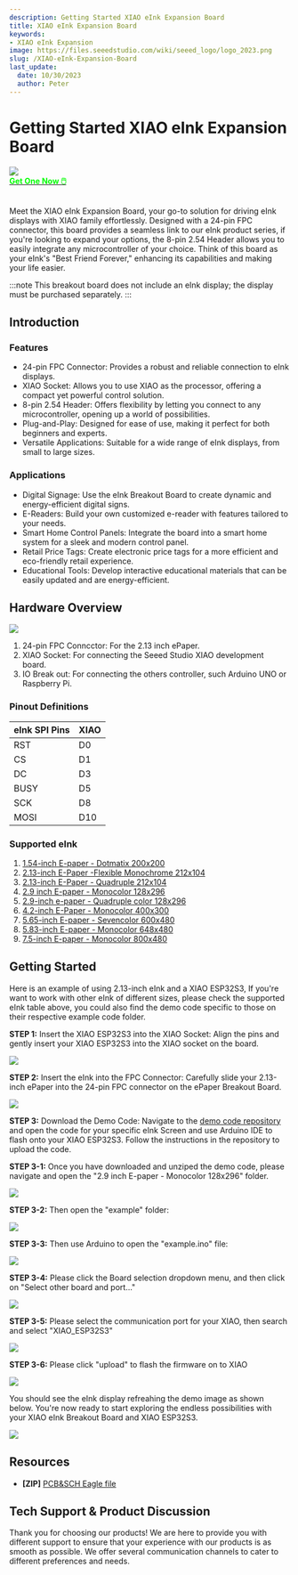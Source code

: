```yaml
---
description: Getting Started XIAO eInk Expansion Board
title: XIAO eInk Expansion Board
keywords:
- XIAO eInk Expansion
image: https://files.seeedstudio.com/wiki/seeed_logo/logo_2023.png
slug: /XIAO-eInk-Expansion-Board
last_update:
  date: 10/30/2023
  author: Peter
---
```


# Getting Started XIAO eInk Expansion Board

<div style={{textAlign:'center'}}><img src="https://media-cdn.seeedstudio.com/media/catalog/product/cache/bb49d3ec4ee05b6f018e93f896b8a25d/4/-/4-105990172-epaper-breakout-board-45back.jpg" style={{width:700, height:'auto'}}/></div>

<div class="get_one_now_container" style={{textAlign: 'center'}}>
    <a class="get_one_now_item" href="https://www.seeedstudio.com/ePaper-Breakout-Board-p-5804.html">
            <strong><span><font color={'FFFFFF'} size={"4"}> Get One Now 🖱️</font></span></strong>
    </a>
</div><br />

Meet the XIAO eInk Expansion Board, your go-to solution for driving eInk displays with XIAO family effortlessly. Designed with a 24-pin FPC connector, this board provides a seamless link to our eInk product series, if you're looking to expand your options, the 8-pin 2.54 Header allows you to easily integrate any microcontroller of your choice. Think of this board as your eInk's "Best Friend Forever," enhancing its capabilities and making your life easier.

:::note
This breakout board does not include an eInk display; the display must be purchased separately.
:::

## Introduction

### Features

- 24-pin FPC Connector: Provides a robust and reliable connection to eInk displays.
- XIAO Socket: Allows you to use XIAO as the processor, offering a compact yet powerful control solution.
- 8-pin 2.54 Header: Offers flexibility by letting you connect to any microcontroller, opening up a world of possibilities.
- Plug-and-Play: Designed for ease of use, making it perfect for both beginners and experts.
- Versatile Applications: Suitable for a wide range of eInk displays, from small to large sizes.

### Applications

- Digital Signage: Use the eInk Breakout Board to create dynamic and energy-efficient digital signs.
- E-Readers: Build your own customized e-reader with features tailored to your needs.
- Smart Home Control Panels: Integrate the board into a smart home system for a sleek and modern control panel.
- Retail Price Tags: Create electronic price tags for a more efficient and eco-friendly retail experience.
- Educational Tools: Develop interactive educational materials that can be easily updated and are energy-efficient.

## Hardware Overview

<div style={{textAlign:'center'}}><img src="https://files.seeedstudio.com/wiki/eInk/xiao-expansion/xiao-expansion.png" style={{width:700, height:'auto'}}/></div>


1. 24-pin FPC Conncctor: For the 2.13 inch ePaper.
2. XIAO Socket: For connecting the Seeed Studio XIAO development board.
3. IO Break out: For connecting the others controller, such Arduino UNO or Raspberry Pi.


### Pinout Definitions

<div class="table-center">

|  eInk SPI Pins |  XIAO  | 
|       ---      |  ---   |
|      RST       |   D0   |
|      CS        |   D1   |
|      DC        |   D3   |
|      BUSY      |   D5   |
|      SCK       |   D8   |
|      MOSI      |   D10  |

</div>

### Supported eInk

1. [1.54-inch E-paper - Dotmatix 200x200](https://www.seeedstudio.com/1-54-Monochrome-ePaper-Display-with-200x200-Pixels-p-5776.html)
2. [2.13-inch E-Paper -Flexible Monochrome 212x104](https://www.seeedstudio.com/2-13-Flexible-Monochrome-ePaper-Display-with-212x104-Pixels-p-5781.html)
3. [2.13-inch E-Paper - Quadruple 212x104](https://www.seeedstudio.com/2-13-Quadruple-Color-ePaper-Display-with-122x250-Pixels-p-5779.html)
4. [2.9 inch E-paper - Monocolor 128x296](https://www.seeedstudio.com/2-9-Monochrome-ePaper-Display-with-296x128-Pixels-p-5782.html)
5. [2.9-inch e-paper - Quadruple color 128x296](https://www.seeedstudio.com/2-9-Quadruple-Color-ePaper-Display-with-128x296-Pixels-p-5783.html)
6. [4.2-inch E-Paper - Monocolor 400x300](https://www.seeedstudio.com/4-2-Monochrome-ePaper-Display-with-400x300-Pixels-p-5784.html)
7. [5.65-inch E-paper -  Sevencolor 600x480](https://www.seeedstudio.com/5-65-Seven-Color-ePaper-Display-with-600x480-Pixels-p-5786.html)
8. [5.83-inch E-paper - Monocolor 648x480](https://www.seeedstudio.com/5-83-Monochrome-ePaper-Display-with-648x480-Pixels-p-5785.html)
9. [7.5-inch E-paper - Monocolor 800x480](https://www.seeedstudio.com/7-5-Monochrome-ePaper-Display-with-800x480-Pixels-p-5788.html)

## Getting Started

Here is an example of using 2.13-inch eInk and a XIAO ESP32S3, If you're want to work with other eInk of different sizes, please check the supported eInk table above, you could also find the demo code specific to those on their respective example code folder.

**STEP 1:** Insert the XIAO ESP32S3 into the XIAO Socket: Align the pins and gently insert your XIAO ESP32S3 into the XIAO socket on the board.

<div style={{textAlign:'center'}}><img src="https://files.seeedstudio.com/wiki/eInk/xiao-expansion/connect_xiao.gif" style={{width:700, height:'auto'}}/></div>

**STEP 2:** Insert the eInk into the FPC Connector: Carefully slide your 2.13-inch ePaper into the 24-pin FPC connector on the ePaper Breakout Board.
<div style={{textAlign:'center'}}><img src="https://files.seeedstudio.com/wiki/eInk/xiao-expansion/connect_eink.gif" style={{width:700, height:'auto'}}/></div>

**STEP 3:** Download the Demo Code: Navigate to the [demo code repository](https://github.com/peterpanstechland/e-ink) and open the code for your specific eInk Screen and use Arduino IDE to flash onto your XIAO ESP32S3. Follow the instructions in the repository to upload the code.

**STEP 3-1:** Once you have downloaded and unziped the demo code, please navigate and open the "2.9 inch E-paper - Monocolor 128x296" folder.
<div style={{textAlign:'center'}}><img src="https://files.seeedstudio.com/wiki/eInk/xiao-expansion/select_2.9inch_eink_folder.png" style={{width:400, height:'auto'}}/></div>

**STEP 3-2:** Then open the "example" folder:

<div style={{textAlign:'center'}}><img src="https://files.seeedstudio.com/wiki/eInk/xiao-expansion/enter_example.png" style={{width:400, height:'auto'}}/></div>

**STEP 3-3:** Then use Arduino to open the "example.ino" file:

<div style={{textAlign:'center'}}><img src="https://files.seeedstudio.com/wiki/eInk/xiao-expansion/open_example_sketch.png" style={{width:400, height:'auto'}}/></div>

**STEP 3-4:** Please click the Board selection dropdown menu, and then click on "Select other board and port..."

<div style={{textAlign:'center'}}><img src="https://files.seeedstudio.com/wiki/eInk/xiao-expansion/select_other_board.png" style={{width:400, height:'auto'}}/></div>

**STEP 3-5:** Please select the communication port for your XIAO, then search and select "XIAO_ESP32S3"
<div style={{textAlign:'center'}}><img src="https://files.seeedstudio.com/wiki/eInk/xiao-expansion/find_and_select_xiaoesp32s3.png" style={{width:400, height:'auto'}}/></div>

**STEP 3-6:** Please click "upload" to flash the firmware on to XIAO
<div style={{textAlign:'center'}}><img src="https://files.seeedstudio.com/wiki/eInk/xiao-expansion/upload_code.png" style={{width:400, height:'auto'}}/></div>

You should see the eInk display refreahing the demo image as shown below. You're now ready to start exploring the endless possibilities with your XIAO eInk Breakout Board and XIAO ESP32S3.

<div style={{textAlign:'center'}}><img src="https://files.seeedstudio.com/wiki/eInk/xiao-expansion/screen_update.gif" style={{width:400, height:'auto'}}/></div>

## Resources

- **[ZIP]** [PCB&SCH Eagle file](https://files.seeedstudio.com/wiki/eInk/xiao-expansion/epaperIO.zip)

## Tech Support & Product Discussion


Thank you for choosing our products! We are here to provide you with different support to ensure that your experience with our products is as smooth as possible. We offer several communication channels to cater to different preferences and needs.

<div class="table-center">
  <div class="button_tech_support_container">
  <a href="https://forum.seeedstudio.com/" class="button_forum"></a> 
  <a href="https://www.seeedstudio.com/contacts" class="button_email"></a>
  </div>

  <div class="button_tech_support_container">
  <a href="https://discord.gg/eWkprNDMU7" class="button_discord"></a> 
  <a href="https://github.com/Seeed-Studio/wiki-documents/discussions/69" class="button_discussion"></a>
  </div>
</div>








